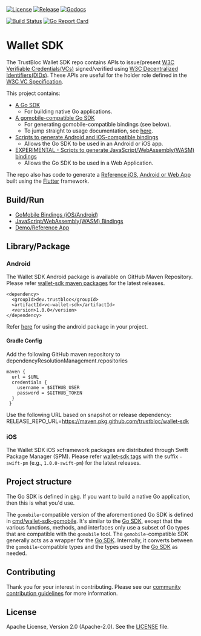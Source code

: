 [![License](https://img.shields.io/badge/License-Apache%202.0-blue.svg)](https://raw.githubusercontent.com/trustbloc/agent-sdk/main/LICENSE)
[![Release](https://img.shields.io/github/release/trustbloc/wallet-sdk.svg?style=flat-square)](https://github.com/trustbloc/wallet-sdk/releases/latest)
[![Godocs](https://img.shields.io/badge/godoc-reference-blue.svg)](https://godoc.org/github.com/trustbloc/wallet-sdk)

[![Build Status](https://github.com/trustbloc/wallet-sdk/actions/workflows/build.yml/badge.svg?branch=main)](https://github.com/trustbloc/wallet-sdk/actions/workflows/build.yml)
[![Go Report Card](https://goreportcard.com/badge/github.com/trustbloc/wallet-sdk)](https://goreportcard.com/report/github.com/trustbloc/wallet-sdk)


# Wallet SDK

The TrustBloc Wallet SDK repo contains APIs to issue/present [W3C Verifiable Credentials(VCs)](https://www.w3.org/TR/vc-data-model/) signed/verified using [W3C Decentralized Identifiers(DIDs)](https://www.w3.org/TR/did-core/). These APIs are useful for the holder role defined in the [W3C VC Specification](https://www.w3.org/TR/vc-data-model/#dfn-holders).

This project contains:
- [A Go SDK](pkg)
  - For building native Go applications.
- [A gomobile-compatible Go SDK](cmd/wallet-sdk-gomobile)
  - For generating gomobile-compatible bindings (see below).
  - To jump straight to usage documentation, see [here](cmd/wallet-sdk-gomobile/docs/usage.md).
- [Scripts to generate Android and iOS-compatible bindings](cmd/wallet-sdk-gomobile/README.md)
  - Allows the Go SDK to be used in an Android or iOS app.
- [EXPERIMENTAL - Scripts to generate JavaScript/WebAssembly(WASM) bindings](cmd/wallet-sdk-js/README.md)
  - Allows the Go SDK to be used in a Web Application. 

The repo also has code to generate a [Reference iOS, Android or Web App](demo/app/) built using the [Flutter](https://flutter.dev/) framework.

## Build/Run
- [GoMobile Bindings (iOS/Android)](cmd/wallet-sdk-gomobile/README.md)
- [JavaScript/WebAssembly(WASM) Bindings](cmd/wallet-sdk-js/README.md)
- [Demo/Reference App](demo/app/README.md)

## Library/Package

### Android
The Wallet SDK Android package is available on GitHub Maven Repository. Please refer 
[wallet-sdk maven packages](https://github.com/trustbloc/wallet-sdk/packages/1769347) for the latest releases.

```
<dependency>
  <groupId>dev.trustbloc</groupId>
  <artifactId>vc-wallet-sdk</artifactId>
  <version>1.0.0</version>
</dependency>
```

Refer [here](./cmd/wallet-sdk-gomobile/README.md#helpful-tips) for using the android package in your project.

#### Gradle Config

Add the following GitHub maven repository to dependencyResolutionManagement.repositories
```
maven {
  url = $URL
  credentials {
    username = $GITHUB_USER
    password = $GITHUB_TOKEN
  }
 }
```

Use the following URL based on snapshot or release dependency:
RELEASE_REPO_URL=https://maven.pkg.github.com/trustbloc/wallet-sdk

### iOS
The Wallet SDK iOS xcframework packages are distributed through Swift Package Manager (SPM). Please refer
[wallet-sdk tags](https://github.com/trustbloc/wallet-sdk/tags) with the suffix `-swift-pm` (e.g., `1.0.0-swift-pm`) for the
latest releases.

## Project structure

The Go SDK is defined in [pkg](pkg). If you want to build a native Go application, then this is what you'd use.

The `gomobile`-compatible version of the aforementioned Go SDK is defined in [cmd/wallet-sdk-gomobile](cmd/wallet-sdk-gomobile). It's similar to the [Go SDK](pkg), except that the various functions, methods, and interfaces only use a subset of Go types that are compatible with the `gomobile` tool. The `gomobile`-compatible SDK generally acts as a wrapper for the [Go SDK](pkg). Internally, it converts between the `gomobile`-compatible types and the types used by the [Go SDK](pkg) as needed.

## Contributing
Thank you for your interest in contributing. Please see our
[community contribution guidelines](https://github.com/trustbloc/community/blob/main/CONTRIBUTING.md) for more information.

## License
Apache License, Version 2.0 (Apache-2.0). See the [LICENSE](LICENSE) file.
